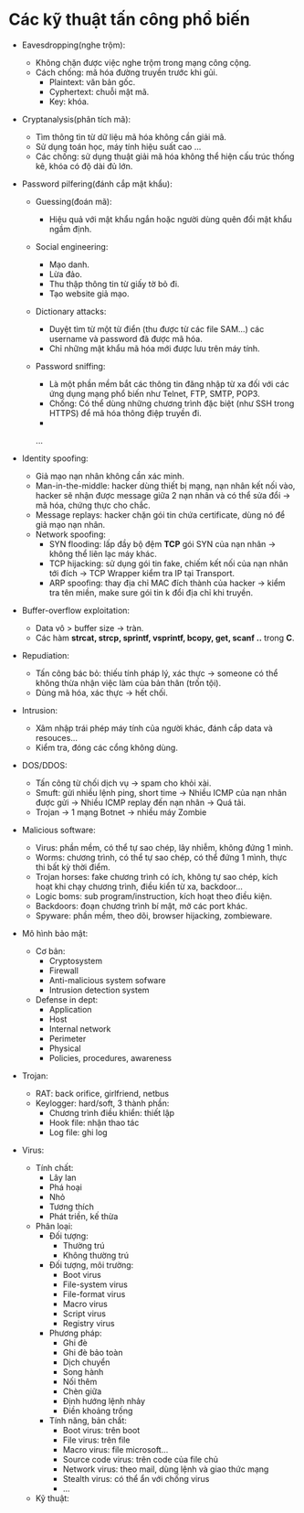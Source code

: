 # Các kỹ thuật tấn công phổ biến
- Eavesdropping(nghe trộm):
    - Không chặn được việc nghe trộm trong mạng công cộng.
    - Cách chống: mã hóa đường truyền trước khi gủi.
        - Plaintext: văn bản gốc.
        - Cyphertext: chuỗi mật mã.
        - Key: khóa.

- Cryptanalysis(phân tích mã): 
    - Tìm thông tìn từ dữ liệu mã hóa không cần giải mã.
    - Sử dụng toán học, máy tính hiệu suất cao ...
    - Các chống: sử dụng thuật giải mã hóa không thể hiện cấu trúc thống kê, khóa có độ dài đủ lớn.

- Password pilfering(đánh cắp mật khẩu):
    - Guessing(đoán mã):
        - Hiệu quả với mật khẩu ngắn hoặc người dùng quên đổi mật khẩu ngầm định.
    - Social engineering: 
        - Mạo danh.
        - Lừa đảo.
        - Thu thập thông tin từ giấy tờ bỏ đi.
        - Tạo website giả mạo.
    - Dictionary attacks:
        - Duyệt tìm từ một từ điển (thu được từ các file SAM...) các username và password đã được mã hóa.
        - Chỉ những mật khẩu mã hóa mới được lưu trên máy tính.
    - Password sniffing:
        - Là một phần mềm bắt các thông tin đăng nhập từ xa đối với các ứng dụng mạng phổ biến như Telnet, FTP, SMTP, POP3.
        - Chống: Có thể dùng những chương trình đặc biệt (như SSH trong HTTPS) để mã hóa thông điệp truyền đi.
        - 

        ...
- Identity spoofing:
    - Giả mạo nạn nhân không cần xác minh.
    - Man-in-the-middle: hacker dùng thiết bị mạng, nạn nhân kết nối vào, hacker sẽ nhận được message giữa 2 nạn nhân và có thể sửa đổi -> mã hóa, chứng thực cho chắc.
    - Message replays: hacker chặn gói tin chứa certificate, dùng nó để giả mạo nạn nhân.
    - Network spoofing: 
        - SYN flooding: lấp đầy bộ đệm **TCP** gói SYN của nạn nhân -> không thể liên lạc máy khác.
        - TCP hijacking: sử dụng gói tin fake, chiếm kết nối của nạn nhân tới đích -> TCP Wrapper kiểm tra IP tại Transport.
        - ARP spoofing: thay địa chỉ MAC đích thành của hacker -> kiểm tra tên miền, make sure gói tin k đổi địa chỉ khi truyền.
- Buffer-overflow exploitation:
    - Data vô > buffer size -> tràn.
    - Các hàm **strcat, strcp, sprintf, vsprintf, bcopy, get, scanf ..** trong **C**.
- Repudiation:
    - Tấn công bác bỏ: thiếu tính pháp lý, xác thực -> someone có thể không thừa nhận việc làm của bản thân (trốn tội).
    - Dùng mã hóa, xác thực -> hết chối.
- Intrusion:
    - Xâm nhập trái phép máy tính của người khác, đánh cắp data và resouces...
    - Kiểm tra, đóng các cổng không dùng.
- DOS/DDOS:
    - Tấn công từ chối dịch vụ -> spam cho khỏi xài.
    - Smuft: gửi nhiều lệnh ping, short time -> Nhiều ICMP của nạn nhân được gửi -> Nhiều ICMP replay đến nạn nhân -> Quá tải.
    - Trojan -> 1 mạng Botnet -> nhiều máy Zombie
- Malicious software:
    - Virus: phần mềm, có thể tự sao chép, lây nhiễm, không đứng 1 mình.
    - Worms: chương trình, có thể tự sao chép, có thể đứng 1 mình, thực thi bất kỳ thời điểm.
    - Trojan horses: fake chương trình có ích, không tự sao chép, kích hoạt khi chạy chương trình, điều kiển từ xa, backdoor...
    - Logic boms: sub program/instruction, kích hoạt theo điều kiện.
    - Backdoors: đoạn chương trình bí mật, mở các port khác.
    - Spyware: phần mềm, theo dõi, browser hijacking, zombieware.
- Mô hình bảo mật:
    - Cơ bản:
        - Cryptosystem
        - Firewall
        - Anti-malicious system sofware
        - Intrusion detection system
    - Defense in dept:
        - Application
        - Host
        - Internal network
        - Perimeter
        - Physical
        - Policies, procedures, awareness
- Trojan:
    - RAT: back orifice, girlfriend, netbus
    - Keylogger: hard/soft, 3 thành phần:
        - Chương trình điều khiển: thiết lập
        - Hook file: nhận thao tác
        - Log file: ghi log
- Virus:
    - Tính chất:
        - Lây lan
        - Phá hoại
        - Nhỏ
        - Tương thích
        - Phát triền, kế thừa
    - Phân loại:
        - Đối tượng:
            - Thường trú
            - Không thường trú
        - Đối tượng, môi trường:
            - Boot virus
            - File-system virus
            - File-format virus
            - Macro virus
            - Script virus
            - Registry virus
        - Phương pháp:
            - Ghi đè
            - Ghi đè bảo toàn
            - Dịch chuyển
            - Song hành
            - Nối thêm
            - Chèn giữa
            - Định hướng lệnh nhảy
            - Điền khoảng trống
        - Tính năng, bản chất:
            - Boot virus: trên boot
            - File virus: trên file
            - Macro virus: file microsoft...
            - Source code virus: trên code của file chủ
            - Network virus: theo mail, dùng lệnh và giao thức mạng
            - Stealth virus: có thể ẩn với chống virus
            - ...
    - Kỹ thuật: 